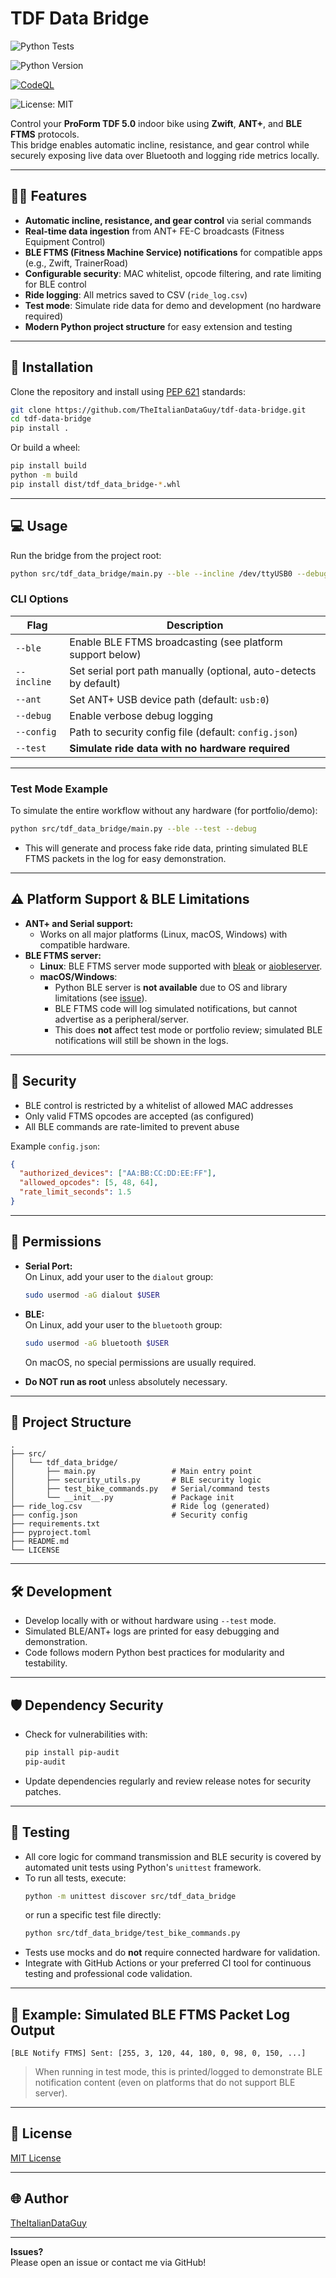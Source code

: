 # TDF Data Bridge

![Python Tests](https://github.com/TheItalianDataGuy/tdf-data-bridge/actions/workflows/python-tests.yml/badge.svg?branch=ble-version)

![Python Version](https://img.shields.io/badge/python-3.9%20|%203.10%20|%203.11-blue)

[![CodeQL](https://github.com/TheItalianDataGuy/tdf-data-bridge/actions/workflows/codeql-analysis.yml/badge.svg?branch=ble-version)](https://github.com/TheItalianDataGuy/tdf-data-bridge/actions/workflows/codeql-analysis.yml)

![License: MIT](https://img.shields.io/badge/License-MIT-yellow.svg)

Control your **ProForm TDF 5.0** indoor bike using **Zwift**, **ANT+**, and **BLE FTMS** protocols.  
This bridge enables automatic incline, resistance, and gear control while securely exposing live data over Bluetooth and logging ride metrics locally.

---

## 🚴‍♂️ Features

- **Automatic incline, resistance, and gear control** via serial commands
- **Real-time data ingestion** from ANT+ FE-C broadcasts (Fitness Equipment Control)
- **BLE FTMS (Fitness Machine Service) notifications** for compatible apps (e.g., Zwift, TrainerRoad)
- **Configurable security**: MAC whitelist, opcode filtering, and rate limiting for BLE control
- **Ride logging**: All metrics saved to CSV (`ride_log.csv`)
- **Test mode**: Simulate ride data for demo and development (no hardware required)
- **Modern Python project structure** for easy extension and testing

---

## 🔧 Installation

Clone the repository and install using [PEP 621](https://peps.python.org/pep-0621/) standards:

```bash
git clone https://github.com/TheItalianDataGuy/tdf-data-bridge.git
cd tdf-data-bridge
pip install .
```

Or build a wheel:

```bash
pip install build
python -m build
pip install dist/tdf_data_bridge-*.whl
```

---

## 💻 Usage

Run the bridge from the project root:

```bash
python src/tdf_data_bridge/main.py --ble --incline /dev/ttyUSB0 --debug
```

### **CLI Options**

| Flag           | Description                                                 |
| -------------- | ----------------------------------------------------------- |
| `--ble`        | Enable BLE FTMS broadcasting (see platform support below)   |
| `--incline`    | Set serial port path manually (optional, auto-detects by default) |
| `--ant`        | Set ANT+ USB device path (default: `usb:0`)                |
| `--debug`      | Enable verbose debug logging                                |
| `--config`     | Path to security config file (default: `config.json`)       |
| `--test`       | **Simulate ride data with no hardware required**            |

---

### **Test Mode Example**

To simulate the entire workflow without any hardware (for portfolio/demo):

```bash
python src/tdf_data_bridge/main.py --ble --test --debug
```

- This will generate and process fake ride data, printing simulated BLE FTMS packets in the log for easy demonstration.

---

## ⚠️ Platform Support & BLE Limitations

- **ANT+ and Serial support:**  
  - Works on all major platforms (Linux, macOS, Windows) with compatible hardware.
- **BLE FTMS server:**  
  - **Linux**: BLE FTMS server mode supported with [bleak](https://github.com/hbldh/bleak) or [aiobleserver](https://github.com/JennyMish/aiobleserver).
  - **macOS/Windows**:  
    - Python BLE server is **not available** due to OS and library limitations (see [issue](https://github.com/hbldh/bleak/issues/1230)).
    - BLE FTMS code will log simulated notifications, but cannot advertise as a peripheral/server.
    - This does **not** affect test mode or portfolio review; simulated BLE notifications will still be shown in the logs.

---

## 🔐 Security

- BLE control is restricted by a whitelist of allowed MAC addresses
- Only valid FTMS opcodes are accepted (as configured)
- All BLE commands are rate-limited to prevent abuse

Example `config.json`:

```json
{
  "authorized_devices": ["AA:BB:CC:DD:EE:FF"],
  "allowed_opcodes": [5, 48, 64],
  "rate_limit_seconds": 1.5
}
```

---

## 🔑 Permissions

- **Serial Port:**  
  On Linux, add your user to the `dialout` group:  
  ```bash
  sudo usermod -aG dialout $USER
  ```

- **BLE:**  
  On Linux, add your user to the `bluetooth` group:  
  ```bash
  sudo usermod -aG bluetooth $USER
  ```
  On macOS, no special permissions are usually required.

- **Do NOT run as root** unless absolutely necessary.

---

## 📁 Project Structure

```
.
├── src/
│   └── tdf_data_bridge/
│       ├── main.py                 # Main entry point
│       ├── security_utils.py       # BLE security logic
│       ├── test_bike_commands.py   # Serial/command tests
│       └── __init__.py             # Package init
├── ride_log.csv                    # Ride log (generated)
├── config.json                     # Security config
├── requirements.txt
├── pyproject.toml
├── README.md
└── LICENSE
```

---

## 🛠 Development

- Develop locally with or without hardware using `--test` mode.
- Simulated BLE/ANT+ logs are printed for easy debugging and demonstration.
- Code follows modern Python best practices for modularity and testability.

---

## 🛡 Dependency Security

- Check for vulnerabilities with:
  ```bash
  pip install pip-audit
  pip-audit
  ```
- Update dependencies regularly and review release notes for security patches.

---

## 🧪 Testing

- All core logic for command transmission and BLE security is covered by automated unit tests using Python's `unittest` framework.
- To run all tests, execute:
  ```bash
  python -m unittest discover src/tdf_data_bridge
  ```
  or run a specific test file directly:
  ```bash
  python src/tdf_data_bridge/test_bike_commands.py
  ```
- Tests use mocks and do **not** require connected hardware for validation.
- Integrate with GitHub Actions or your preferred CI tool for continuous testing and professional code validation.

---

## 🧪 Example: Simulated BLE FTMS Packet Log Output

```
[BLE Notify FTMS] Sent: [255, 3, 120, 44, 180, 0, 98, 0, 150, ...]
```
> When running in test mode, this is printed/logged to demonstrate BLE notification content (even on platforms that do not support BLE server).

---

## 📜 License

[MIT License](LICENSE)

---

## 🌐 Author

[TheItalianDataGuy](https://github.com/TheItalianDataGuy)

---

**Issues?**  
Please open an issue or contact me via GitHub!